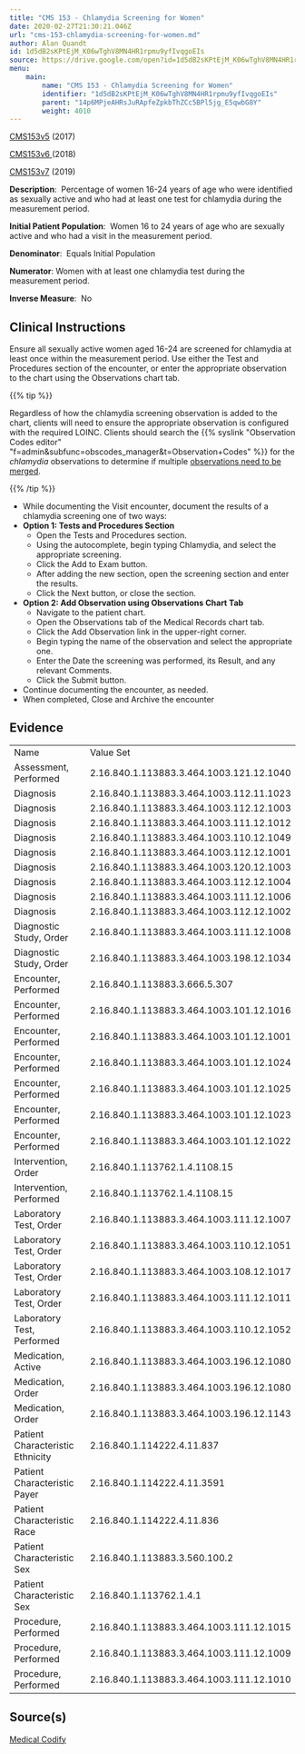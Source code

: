 ```yaml
---
title: "CMS 153 - Chlamydia Screening for Women"
date: 2020-02-27T21:30:21.046Z
url: "cms-153-chlamydia-screening-for-women.md"
author: Alan Quandt
id: 1d5dB2sKPtEjM_K06wTghV8MN4HR1rpmu9yfIvqgoEIs
source: https://drive.google.com/open?id=1d5dB2sKPtEjM_K06wTghV8MN4HR1rpmu9yfIvqgoEIs
menu:
    main:
        name: "CMS 153 - Chlamydia Screening for Women"
        identifier: "1d5dB2sKPtEjM_K06wTghV8MN4HR1rpmu9yfIvqgoEIs"
        parent: "14p6MPjeAHRsJuRApfeZpkbThZCc5BPl5jg_E5qwbG8Y"
        weight: 4010
---
```

[CMS153v5](https://medicalcodify.com/eh/webchart.cgi?f=layoutnouser&func&module&tabmodule&name=RXDBmain&searchterm=CMS153&showresult=CMS153v5&showresulttype=Measure) (2017)

[CMS153v6 ](https://medicalcodify.com/eh/webchart.cgi?f=layoutnouser&func&module&tabmodule&name=RXDBmain&searchterm=CMS153&showresult=CMS153v6&showresulttype=Measure)(2018)

[CMS153v7](https://medicalcodify.com/eh/webchart.cgi?f=layoutnouser&func&module&tabmodule&name=RXDBmain&searchterm=CMS153&showresult=CMS153v7&showresulttype=Measure) (2019)



**Description**:  Percentage of women 16-24 years of age who were identified as sexually active and who had at least one test for chlamydia during the measurement period.

**Initial Patient Population**:  Women 16 to 24 years of age who are sexually active and who had a visit in the measurement period.

**Denominator**:  Equals Initial Population

**Numerator**: Women with at least one chlamydia test during the measurement period.

**Inverse Measure**:  No

## Clinical Instructions

Ensure all sexually active women aged 16-24 are screened for chlamydia at least once within the measurement period. Use either the Test and Procedures section of the encounter, or enter the appropriate observation to the chart using the Observations chart tab.

{{% tip %}}

Regardless of how the chlamydia screening observation is added to the chart, clients will need to ensure the appropriate observation is configured with the required LOINC. Clients should search the {{% syslink "Observation Codes editor" "f=admin&subfunc=obscodes_manager&t=Observation+Codes" %}} for the *chlamydia* observations to determine if multiple [observations need to be merged](observation-code-merging.md).

{{% /tip %}}


* While documenting the Visit encounter, document the results of a chlamydia screening one of two ways:
* <strong>Option 1: Tests and Procedures Section</strong>
    * Open the Tests and Procedures section.
    * Using the autocomplete, begin typing Chlamydia, and select the appropriate screening.
    * Click the Add to Exam button.
    * After adding the new section, open the screening section and enter the results.
    * Click the Next button, or close the section.
* <strong>Option 2: Add Observation using Observations Chart Tab</strong>
    * Navigate to the patient chart.
    * Open the Observations tab of the Medical Records chart tab.
    * Click the Add Observation link in the upper-right corner.
    * Begin typing the name of the observation and select the appropriate one.
    * Enter the Date the screening was performed, its Result, and any relevant Comments.
    * Click the Submit button.
* Continue documenting the encounter, as needed.
* When completed, Close and Archive the encounter

## Evidence

<table>
  <tr>
    <td>Name</td>
    <td>Value Set</td>
  </tr>
  <tr>
    <td>Assessment, Performed</td>
    <td>2.16.840.1.113883.3.464.1003.121.12.1040</td>
  </tr>
  <tr>
    <td>Diagnosis</td>
    <td>2.16.840.1.113883.3.464.1003.112.11.1023</td>
  </tr>
  <tr>
    <td>Diagnosis</td>
    <td>2.16.840.1.113883.3.464.1003.112.12.1003</td>
  </tr>
  <tr>
    <td>Diagnosis</td>
    <td>2.16.840.1.113883.3.464.1003.111.12.1012</td>
  </tr>
  <tr>
    <td>Diagnosis</td>
    <td>2.16.840.1.113883.3.464.1003.110.12.1049</td>
  </tr>
  <tr>
    <td>Diagnosis</td>
    <td>2.16.840.1.113883.3.464.1003.112.12.1001</td>
  </tr>
  <tr>
    <td>Diagnosis</td>
    <td>2.16.840.1.113883.3.464.1003.120.12.1003</td>
  </tr>
  <tr>
    <td>Diagnosis</td>
    <td>2.16.840.1.113883.3.464.1003.112.12.1004</td>
  </tr>
  <tr>
    <td>Diagnosis</td>
    <td>2.16.840.1.113883.3.464.1003.111.12.1006</td>
  </tr>
  <tr>
    <td>Diagnosis</td>
    <td>2.16.840.1.113883.3.464.1003.112.12.1002</td>
  </tr>
  <tr>
    <td>Diagnostic Study, Order</td>
    <td>2.16.840.1.113883.3.464.1003.111.12.1008</td>
  </tr>
  <tr>
    <td>Diagnostic Study, Order</td>
    <td>2.16.840.1.113883.3.464.1003.198.12.1034</td>
  </tr>
  <tr>
    <td>Encounter, Performed</td>
    <td>2.16.840.1.113883.3.666.5.307</td>
  </tr>
  <tr>
    <td>Encounter, Performed</td>
    <td>2.16.840.1.113883.3.464.1003.101.12.1016</td>
  </tr>
  <tr>
    <td>Encounter, Performed</td>
    <td>2.16.840.1.113883.3.464.1003.101.12.1001</td>
  </tr>
  <tr>
    <td>Encounter, Performed</td>
    <td>2.16.840.1.113883.3.464.1003.101.12.1024</td>
  </tr>
  <tr>
    <td>Encounter, Performed</td>
    <td>2.16.840.1.113883.3.464.1003.101.12.1025</td>
  </tr>
  <tr>
    <td>Encounter, Performed</td>
    <td>2.16.840.1.113883.3.464.1003.101.12.1023</td>
  </tr>
  <tr>
    <td>Encounter, Performed</td>
    <td>2.16.840.1.113883.3.464.1003.101.12.1022</td>
  </tr>
  <tr>
    <td>Intervention, Order</td>
    <td>2.16.840.1.113762.1.4.1108.15</td>
  </tr>
  <tr>
    <td>Intervention, Performed</td>
    <td>2.16.840.1.113762.1.4.1108.15</td>
  </tr>
  <tr>
    <td>Laboratory Test, Order</td>
    <td>2.16.840.1.113883.3.464.1003.111.12.1007</td>
  </tr>
  <tr>
    <td>Laboratory Test, Order</td>
    <td>2.16.840.1.113883.3.464.1003.110.12.1051</td>
  </tr>
  <tr>
    <td>Laboratory Test, Order</td>
    <td>2.16.840.1.113883.3.464.1003.108.12.1017</td>
  </tr>
  <tr>
    <td>Laboratory Test, Order</td>
    <td>2.16.840.1.113883.3.464.1003.111.12.1011</td>
  </tr>
  <tr>
    <td>Laboratory Test, Performed</td>
    <td>2.16.840.1.113883.3.464.1003.110.12.1052</td>
  </tr>
  <tr>
    <td>Medication, Active</td>
    <td>2.16.840.1.113883.3.464.1003.196.12.1080</td>
  </tr>
  <tr>
    <td>Medication, Order</td>
    <td>2.16.840.1.113883.3.464.1003.196.12.1080</td>
  </tr>
  <tr>
    <td>Medication, Order</td>
    <td>2.16.840.1.113883.3.464.1003.196.12.1143</td>
  </tr>
  <tr>
    <td>Patient Characteristic Ethnicity</td>
    <td>2.16.840.1.114222.4.11.837</td>
  </tr>
  <tr>
    <td>Patient Characteristic Payer</td>
    <td>2.16.840.1.114222.4.11.3591</td>
  </tr>
  <tr>
    <td>Patient Characteristic Race</td>
    <td>2.16.840.1.114222.4.11.836</td>
  </tr>
  <tr>
    <td>Patient Characteristic Sex</td>
    <td>2.16.840.1.113883.3.560.100.2</td>
  </tr>
  <tr>
    <td>Patient Characteristic Sex</td>
    <td>2.16.840.1.113762.1.4.1</td>
  </tr>
  <tr>
    <td>Procedure, Performed</td>
    <td>2.16.840.1.113883.3.464.1003.111.12.1015</td>
  </tr>
  <tr>
    <td>Procedure, Performed</td>
    <td>2.16.840.1.113883.3.464.1003.111.12.1009</td>
  </tr>
  <tr>
    <td>Procedure, Performed</td>
    <td>2.16.840.1.113883.3.464.1003.111.12.1010</td>
  </tr>
</table>

## Source(s)

[Medical Codify](https://medicalcodify.com/eh/?f=layoutnouser&func&name=RXDBmain&module&tabmodule&searchterm=CMS153&Submit=Search&icd9search=1&icd10search=1&icd10pcssearch=1&snomedsearch=1&loincsearch=1&labcorpsearch=1&questsearch=1&rxnormsearch=1&hcpcssearch=1&ndcsearch=1&cvxsearch=1&vissearch=1&vssearch=1&meassearch=1&pcssearch=1&fdbsearch=1&fdbnamesearch=1&fullsearch&flowsheet)

